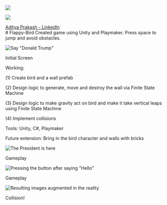 ![](https://github.com/adityaiiitv/Flappy-Bird/blob/master/Pictures/39526abb-3782-4cb6-ba65-f81fc7e0f00c.png)

![](https://github.com/adityaiiitv/Flappy-Bird/blob/master/ezgif.com-video-to-gif.gif)

<div class="LI-profile-badge"  data-version="v1" data-size="medium" data-locale="en_US" data-type="horizontal" data-theme="light" data-vanity="aditya-prakash-74039b14b"><a class="LI-simple-link" href='https://www.linkedin.com/in/aditya-prakash-74039b14b?trk=profile-badge'>Aditya Prakash - LinkedIn</a></div>
# Flappy-Bird
Created game using Unity and Playmaker. Press space to jump and avoid obstacles.

![Say "Donald Trump"](https://github.com/adityaiiitv/Flappy-Bird/blob/master/Pictures/Screenshot%20(47).png)

Initial Screen


Working:

(1) Create bird and a wall prefab

(2) Design logic to generate, move and destroy the wall via Finite State Machine

(3) Design logic to make gravity act on bird and make it take vertical leaps using Finite State Machine

(4) Implement collisions

Tools: Unity, C#, Playmaker


Future extension: Bring in the bird character and walls with bricks



![The President is here](https://github.com/adityaiiitv/Flappy-Bird/blob/master/Pictures/Screenshot%20(48).png)

Gameplay




![Pressing the button after saying "Hello"](https://github.com/adityaiiitv/Flappy-Bird/blob/master/Pictures/Screenshot%20(49).png)

Gameplay


![Resulting images augmented in the reality](https://github.com/adityaiiitv/Flappy-Bird/blob/master/Pictures/Screenshot%20(53).png)

Collision!
